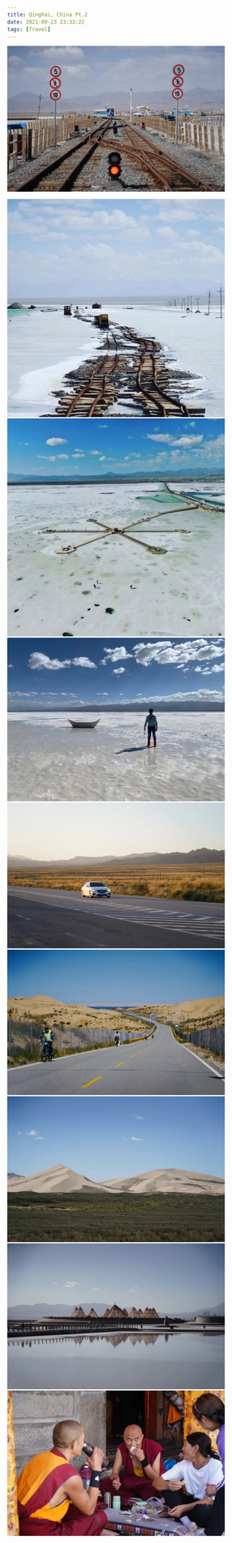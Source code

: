 ```yaml
---
title: Qinghai, China Pt.2
date: 2021-09-23 23:33:22
tags: [Travel]
---
```

![](1.jpg)

<!--truncate-->

![](2.jpg)
![](3.jpg)
![](4.jpg)
![](5.jpg)
![](6.jpg)
![](7.jpg)
![](8.jpg)
![](9.jpg)
